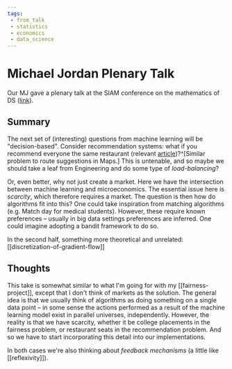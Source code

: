 ```yaml
---
tags:
 - from_talk
 - statistics
 - economics
 - data_science
---
```


# Michael Jordan Plenary Talk

Our MJ gave a plenary talk at the SIAM conference on the mathematics of DS ([link](https://meetings.siam.org/sess/dsp_programsess.cfm?SESSIONCODE=69238)).

## Summary

The next set of (interesting) questions from machine learning will be "decision-based". Consider recommendation systems: what if you recommend everyone the same restaurant (relevant [article](https://hdsr.mitpress.mit.edu/pub/2imtstfu/release/6))?^[Similar problem to route suggestions in Maps.] This is untenable, and so maybe we should take a leaf from Engineering and do some type of *load-balancing*?

Or, even better, why not just create a market. Here we have the intersection between machine learning and microeconomics. The essential issue here is *scarcity*, which therefore requires a market. The question is then how do algorithms fit into this? One could take inspiration from matching algorithms (e.g. Match day for medical students). However, these require known preferences – usually in big data settings preferences are inferred. One could imagine adopting a bandit framework to do so.

In the second half, something more theoretical and unrelated: [[discretization-of-gradient-flow]]

## Thoughts

This take is somewhat similar to what I'm going for with my [[fairness-project]], except that I don't think of markets as the solution. The general idea is that we usually think of algorithms as doing something on a single data point – in some sense the actions performed as a result of the machine learning model exist in parallel universes, independently. However, the reality is that we have scarcity, whether it be college placements in the fairness problem, or restaurant seats in the recommendation problem. And so we have to start incorporating this detail into our implementations.

In both cases we're also thinking about *feedback mechanisms* (a little like [[reflexivity]]).